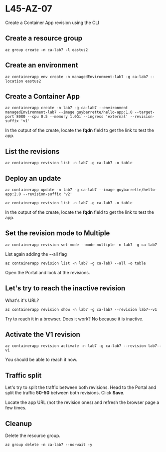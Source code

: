 # L45-AZ-07

Create a Container App revision using the CLI

## Create a resource group

    az group create -n ca-lab7 -l eastus2

## Create an environment

    az containerapp env create -n managedEnvironment-lab7 -g ca-lab7 --location eastus2

## Create a Container App

    az containerapp create -n lab7 -g ca-lab7 --environment managedEnvironment-lab7 --image guybarrette/hello-app:1.0 --target-port 8080 --cpu 0.5 --memory 1.0Gi --ingress 'external' --revision-suffix 'v1'

In the output of the create, locate the **fqdn** field to get the link to test the app.

## List the revisions

    az containerapp revision list -n lab7 -g ca-lab7 -o table

## Deploy an update

    az containerapp update -n lab7 -g ca-lab7 --image guybarrette/hello-app:2.0 --revision-suffix 'v2'

    az containerapp revision list -n lab7 -g ca-lab7 -o table

In the output of the create, locate the **fqdn** field to get the link to test the app.

## Set the revision mode to Multiple

    az containerapp revision set-mode --mode multiple -n lab7 -g ca-lab7 

List again adding the --all flag

    az containerapp revision list -n lab7 -g ca-lab7 --all -o table

Open the Portal and look at the revisions.

## Let's try to reach the inactive revision

What's it's URL?

    az containerapp revision show -n lab7 -g ca-lab7 --revision lab7--v1

Try to reach it in a browser. Does it work?  No because it is inactive.

## Activate the V1 revision

    az containerapp revision activate -n lab7 -g ca-lab7 --revision lab7--v1

You should be able to reach it now.

## Traffic split

Let's try to split the traffic between both revisions. Head to the Portal and split the traffic **50-50** between both revisions. Click **Save**.

Locate the app URL (not the revision ones) and refresh the browser page a few times.

## Cleanup

Delete the resource group.

    az group delete -n ca-lab7 --no-wait -y
